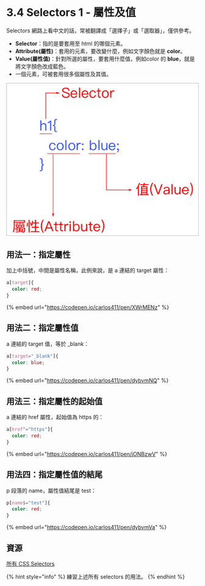 # 3.4 Selectors 1 - 屬性及值

Selectors 網路上看中文的話，常被翻譯成「選擇子」或「選取器」，僅供參考。

* **Selector**：指的是要套用至 html 的哪個元素。
* **Attribute(屬性)**：套用的元素，要改變什麼，例如文字顏色就是 **color**。
* **Value(屬性值)**：針對所選的屬性，要套用什麼值，例如color 的 **blue**，就是將文字顏色改成藍色。
* 一個元素，可被套用很多個屬性及其值。

![](../.gitbook/assets/selectors-he-shu-xing-ji-zhi-.png)

## 用法一：指定屬性

加上中括號，中間是屬性名稱，此例來說，是 a 連結的 target 屬性：

```css
a[target]{
  color: red;
}
```

{% embed url="https://codepen.io/carlos411/pen/XWrMENz" %}

## 用法二：指定屬性值

a 連結的 target 值，等於 \_blank：

```css
a[target="_blank"]{
  color: blue;
}
```

{% embed url="https://codepen.io/carlos411/pen/dybvmNQ" %}

## 用法三：指定屬性的起始值

a 連結的 href 屬性，起始值為 https 的：

```css
a[href^="https"]{
  color: red;
}
```

{% embed url="https://codepen.io/carlos411/pen/jONBzwV" %}

## 用法四：指定屬性值的結尾

p 段落的 name，屬性值結尾是 test：

```css
p[name$="test"]{
  color: red;
}
```

{% embed url="https://codepen.io/carlos411/pen/dybvmVa" %}

## 資源

[所有 CSS Selectors](https://www.w3schools.com/cssref/css\_selectors.asp)

{% hint style="info" %}
練習上述所有 selectors 的用法。
{% endhint %}
